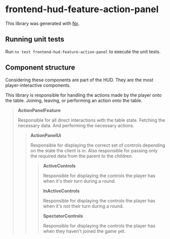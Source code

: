 # frontend-hud-feature-action-panel

This library was generated with [Nx](https://nx.dev).

## Running unit tests

Run `nx test frontend-hud-feature-action-panel` to execute the unit tests.

## Component structure

Considering these components are part of the HUD. They are the most player-interactive components.

This library is responsible for handling the actions made by the player onto the table. Joining, leaving, or performing an action onto the table.

> **ActionPanelFeature**
>
> Responsible for all direct interactions with the table state. Fetching the necessary data. And performing the necessary actions.
>
> > **ActionPanelUi**
> >
> > Responsible for displaying the correct set of controls depending on the state the client is in. Also responsible for passing only the required data
> > from the parent to the children.
> >
> > > **ActiveControls**
> > >
> > > Responsible for displaying the controls the player has when it's their turn during a round.
> > >
> > > **InActiveControls**
> > >
> > > Responsible for displaying the controls the player has when it's not their turn during a round.
> > >
> > > **SpectatorControls**
> > >
> > > Responsible for displaying the controls the player has when they haven't joined the game yet.
